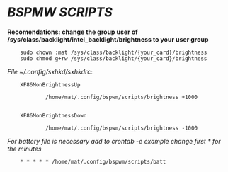 # _**BSPMW SCRIPTS**_


**Recomendations: change the group user of /sys/class/backlight/intel_backlight/brightness to your user group**

        sudo chown :mat /sys/class/backlight/{your_card}/brightness
        sudo chmod g+rw /sys/class/backlight/{your_card}/brightness
        
_File ~/.config/sxhkd/sxhkdrc_:

        XF86MonBrightnessUp

                /home/mat/.config/bspwm/scripts/brightness +1000


        XF86MonBrightnessDown

                /home/mat/.config/bspwm/scripts/brightness -1000


_For battery file is necessary add to crontab -e
example change first * for the minutes_

        * * * * * /home/mat/.config/bspwm/scripts/batt
        
